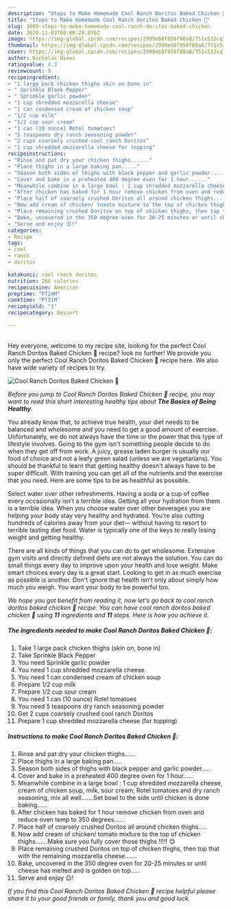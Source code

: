 ```yaml
---
description: "Steps to Make Homemade Cool Ranch Doritos Baked Chicken 🐔"
title: "Steps to Make Homemade Cool Ranch Doritos Baked Chicken 🐔"
slug: 3000-steps-to-make-homemade-cool-ranch-doritos-baked-chicken
date: 2020-11-03T00:08:28.876Z
image: https://img-global.cpcdn.com/recipes/2999e68f850f88a8/751x532cq70/cool-ranch-doritos-baked-chicken-🐔-recipe-main-photo.jpg
thumbnail: https://img-global.cpcdn.com/recipes/2999e68f850f88a8/751x532cq70/cool-ranch-doritos-baked-chicken-🐔-recipe-main-photo.jpg
cover: https://img-global.cpcdn.com/recipes/2999e68f850f88a8/751x532cq70/cool-ranch-doritos-baked-chicken-🐔-recipe-main-photo.jpg
author: Nicholas Hines
ratingvalue: 4.3
reviewcount: 9
recipeingredient:
- "1 large pack chicken thighs skin on bone in"
- " Sprinkle Black Pepper"
- " Sprinkle garlic powder"
- "1 cup shredded mozzarella cheese"
- "1 can condensed cream of chicken soup"
- "1/2 cup milk"
- "1/2 cup sour cream"
- "1 can (10 ounce) Rotel tomatoes"
- "5 teaspoons dry ranch seasoning powder"
- "2 cups coarsely crushed cool ranch Doritos"
- "1 cup shredded mozzarella cheese for topping"
recipeinstructions:
- "Rinse and pat dry your chicken thighs......"
- "Place thighs in a large baking pan....."
- "Season both sides of thighs with black pepper and garlic powder....."
- "Cover and bake in a preheated 400 degree oven for 1 hour......"
- "Meanwhile combine in a large bowl : 1 cup shredded mozzarella cheese, cream of chicken soup, milk, sour cream, Rotel tomatoes and dry ranch seasoning, mix all well.......Set bowl to the side until chicken is done baking......"
- "After chicken has baked for 1 hour remove chicken from oven and reduce oven temp to 350 degrees......"
- "Place half of coarsely crushed Doritos all around chicken thighs....."
- "Now add cream of chicken/ tomato mixture to the top of chicken thighs.......Make sure you fully cover those thighs !!!!! 😊"
- "Place remaining crushed Doritos on top of chicken thighs, then top that with the remaining mozzarella cheese......."
- "Bake, uncovered in the 350 degree oven for 20-25 minutes or until cheese has melted and is golden on top....."
- "Serve and enjoy 😉!"
categories:
- Recipe
tags:
- cool
- ranch
- doritos

katakunci: cool ranch doritos 
nutrition: 266 calories
recipecuisine: American
preptime: "PT24M"
cooktime: "PT31M"
recipeyield: "1"
recipecategory: Dessert

---
```

<br>
Hey everyone, welcome to my recipe site, looking for the perfect Cool Ranch Doritos Baked Chicken 🐔 recipe? look no further! We provide you only the perfect Cool Ranch Doritos Baked Chicken 🐔 recipe here. We also have wide variety of recipes to try.
<br>


![Cool Ranch Doritos Baked Chicken 🐔](https://img-global.cpcdn.com/recipes/2999e68f850f88a8/751x532cq70/cool-ranch-doritos-baked-chicken-🐔-recipe-main-photo.jpg)

<i>Before you jump to Cool Ranch Doritos Baked Chicken 🐔 recipe, you may want to read this short interesting healthy tips about <strong>The Basics of Being Healthy</strong>.</i>

You already know that, to achieve true health, your diet needs to be balanced and wholesome and you need to get a good amount of exercise. Unfortunately, we do not always have the time or the power that this type of lifestyle involves. Going to the gym isn't something people decide to do when they get off from work. A juicy, grease laden burger is usually our food of choice and not a leafy green salad (unless we are vegetarians). You should be thankful to learn that getting healthy doesn't always have to be super difficult. With training you can get all of the nutrients and the exercise that you need. Here are some tips to be as healthful as possible.

Select water over other refreshments. Having a soda or a cup of coffee every occasionally isn’t a terrible idea. Getting all your hydration from them is a terrible idea. When you choose water over other beverages you are helping your body stay very healthy and hydrated. You’re also cutting hundreds of calories away from your diet— without having to resort to terrible tasting diet food. Water is typically one of the keys to really losing weight and getting healthy.

There are all kinds of things that you can do to get wholesome. Extensive gym visits and directly defined diets are not always the solution. You can do small things every day to improve upon your health and lose weight. Make smart choices every day is a great start. Looking to get in as much exercise as possible is another. Don't ignore that health isn't only about simply how much you weigh. You want your body to be powerful too. 


<i>We hope you got benefit from reading it, now let's go back to cool ranch doritos baked chicken 🐔 recipe. You can have cool ranch doritos baked chicken 🐔 using <strong>11</strong> ingredients and <strong>11</strong> steps. Here is how you achieve it.
</i>

##### The ingredients needed to make Cool Ranch Doritos Baked Chicken 🐔:

1. Take 1 large pack chicken thighs (skin on, bone in)
1. Take  Sprinkle Black Pepper
1. You need  Sprinkle garlic powder
1. You need 1 cup shredded mozzarella cheese
1. You need 1 can condensed cream of chicken soup
1. Prepare 1/2 cup milk
1. Prepare 1/2 cup sour cream
1. You need 1 can (10 ounce) Rotel tomatoes
1. You need 5 teaspoons dry ranch seasoning powder
1. Get 2 cups coarsely crushed cool ranch Doritos
1. Prepare 1 cup shredded mozzarella cheese (for topping)


##### Instructions to make Cool Ranch Doritos Baked Chicken 🐔:

1. Rinse and pat dry your chicken thighs......
1. Place thighs in a large baking pan.....
1. Season both sides of thighs with black pepper and garlic powder.....
1. Cover and bake in a preheated 400 degree oven for 1 hour......
1. Meanwhile combine in a large bowl : 1 cup shredded mozzarella cheese, cream of chicken soup, milk, sour cream, Rotel tomatoes and dry ranch seasoning, mix all well.......Set bowl to the side until chicken is done baking......
1. After chicken has baked for 1 hour remove chicken from oven and reduce oven temp to 350 degrees......
1. Place half of coarsely crushed Doritos all around chicken thighs.....
1. Now add cream of chicken/ tomato mixture to the top of chicken thighs.......Make sure you fully cover those thighs !!!!! 😊
1. Place remaining crushed Doritos on top of chicken thighs, then top that with the remaining mozzarella cheese.......
1. Bake, uncovered in the 350 degree oven for 20-25 minutes or until cheese has melted and is golden on top.....
1. Serve and enjoy 😉!


<i>If you find this Cool Ranch Doritos Baked Chicken 🐔 recipe helpful please share it to your good friends or family, thank you and good luck.</i>
